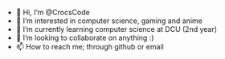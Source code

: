 - 👋 Hi, I’m @CrocsCode
- 👀 I’m interested in computer science, gaming and anime
- 🌱 I’m currently learning computer science at DCU (2nd year)
- 💞️ I’m looking to collaborate on anything :)
- 📫 How to reach me; through github or email

